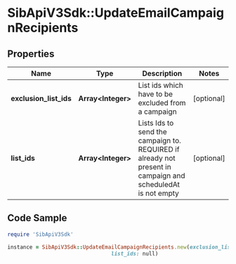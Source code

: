 # SibApiV3Sdk::UpdateEmailCampaignRecipients

## Properties

Name | Type | Description | Notes
------------ | ------------- | ------------- | -------------
**exclusion_list_ids** | **Array&lt;Integer&gt;** | List ids which have to be excluded from a campaign | [optional] 
**list_ids** | **Array&lt;Integer&gt;** | Lists Ids to send the campaign to. REQUIRED if already not present in campaign and scheduledAt is not empty | [optional] 

## Code Sample

```ruby
require 'SibApiV3Sdk'

instance = SibApiV3Sdk::UpdateEmailCampaignRecipients.new(exclusion_list_ids: null,
                                 list_ids: null)
```


